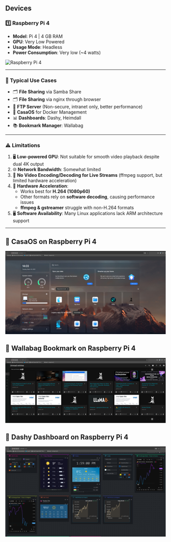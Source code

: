 ## Devices

### 1️⃣ Raspberry Pi 4
- **Model**: Pi 4 | 4 GB RAM  
- **GPU**: Very Low Powered  
- **Usage Mode**: Headless  
- **Power Consumption**: Very low (~4 watts)  

![Raspberry Pi 4](https://assets.raspberrypi.com/static/raspberry-pi-4-labelled-f5e5dcdf6a34223235f83261fa42d1e8.png)

---

### 🔹 Typical Use Cases
- 🗂 **File Sharing** via Samba Share
- 🗂 **File Sharing** via nginx through browser 
- 🔄 **FTP Server** (Non-secure, intranet only, better performance)  
- 🐳 **CasaOS** for Docker Management  
- 📊 **Dashboards**: Dashy, Heimdall  
- 📚 **Bookmark Manager**: Wallabag  

---

### ⚠️ Limitations
1. 🖥 **Low-powered GPU**: Not suitable for smooth video playback despite dual 4K output  
2. 🌐 **Network Bandwidth**: Somewhat limited  
3. 🎥 **No Video Encoding/Decoding for Live Streams** (ffmpeg support, but limited hardware acceleration)  
4. 🔄 **Hardware Acceleration**:  
   - Works best for **H.264 (1080p60)**  
   - Other formats rely on **software decoding**, causing performance issues  
   - **ffmpeg & gstreamer** struggle with non-H.264 formats  
5. 🖥 **Software Availability**: Many Linux applications lack ARM architecture support  

---

## 📌 CasaOS on Raspberry Pi 4  
![CasaOS](/images/Casaos-Rpi4.png)

## 📌 Wallabag Bookmark on Raspberry Pi 4  
![Wallabag](/images/Wallabag-rpi4.png)

## 📌 Dashy Dashboard on Raspberry Pi 4  
![Dashy](/images/Dashy-Rpi4.png)

